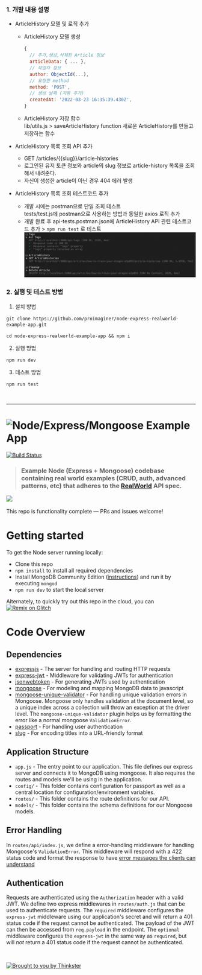 ### 1. 개발 내용 설명  
- ArticleHistory 모델 및 로직 추가  
  - ArticleHistory 모델 생성  
    ```javascript
    {
      // 추가,생성,삭제된 Article 정보
      articleData: { ... },
      // 작업자 정보
      author: ObjectId(...),
      // 요청한 method
      method: 'POST',
      // 생성 날짜 (자동 추가)
      createdAt: '2022-03-23 16:35:39.430Z',
    }
    ```

  - ArticleHistory 저장 함수  
    lib/utils.js > saveArticleHistory function
    새로운 ArticleHistory를 만들고 저장하는 함수  

- ArticleHistory 목록 조회 API 추가  
  - GET /articles/{{slug}}/article-histories  
  - 로그인된 유저 토큰 정보와 article의 slug 정보로 article-history 목록을 조회해서 내려준다.  
  - 자신이 생성한 article이 아닌 경우 404 에러 발생

- ArticleHistory 목록 조회 테스트코드 추가  
  - 개발 시에는 postman으로 단일 조회 테스트  
    tests/test.js에 postman으로 사용하는 방법과 동일한 axios 로직 추가
  - 개발 완료 후 api-tests.postman.json에 ArticleHistory API 관련 테스트코드 추가 > `npm run test` 로 테스트
  ![Node/Express/Mongoose Example App](test-image.png)
### 2. 실행 및 테스트 방법

1. 설치 방법
```shell
git clone https://github.com/proimaginer/node-express-realworld-example-app.git
```
```shell
cd node-express-realworld-example-app && npm i
```

2. 실행 방법
```shell
npm run dev
```

3. 테스트 방법
```shell
npm run test
```

<br/>

--------------------------------------------------------

# ![Node/Express/Mongoose Example App](project-logo.png)

[![Build Status](https://travis-ci.org/anishkny/node-express-realworld-example-app.svg?branch=master)](https://travis-ci.org/anishkny/node-express-realworld-example-app)

> ### Example Node (Express + Mongoose) codebase containing real world examples (CRUD, auth, advanced patterns, etc) that adheres to the [RealWorld](https://github.com/gothinkster/realworld-example-apps) API spec.

<a href="https://thinkster.io/tutorials/node-json-api" target="_blank"><img width="454" src="https://raw.githubusercontent.com/gothinkster/realworld/master/media/learn-btn-hr.png" /></a>

This repo is functionality complete — PRs and issues welcome!

# Getting started

To get the Node server running locally:

- Clone this repo
- `npm install` to install all required dependencies
- Install MongoDB Community Edition ([instructions](https://docs.mongodb.com/manual/installation/#tutorials)) and run it by executing `mongod`
- `npm run dev` to start the local server

Alternately, to quickly try out this repo in the cloud, you can [![Remix on Glitch](https://cdn.glitch.com/2703baf2-b643-4da7-ab91-7ee2a2d00b5b%2Fremix-button.svg)](https://glitch.com/edit/#!/remix/realworld)

# Code Overview

## Dependencies

- [expressjs](https://github.com/expressjs/express) - The server for handling and routing HTTP requests
- [express-jwt](https://github.com/auth0/express-jwt) - Middleware for validating JWTs for authentication
- [jsonwebtoken](https://github.com/auth0/node-jsonwebtoken) - For generating JWTs used by authentication
- [mongoose](https://github.com/Automattic/mongoose) - For modeling and mapping MongoDB data to javascript 
- [mongoose-unique-validator](https://github.com/blakehaswell/mongoose-unique-validator) - For handling unique validation errors in Mongoose. Mongoose only handles validation at the document level, so a unique index across a collection will throw an exception at the driver level. The `mongoose-unique-validator` plugin helps us by formatting the error like a normal mongoose `ValidationError`.
- [passport](https://github.com/jaredhanson/passport) - For handling user authentication
- [slug](https://github.com/dodo/node-slug) - For encoding titles into a URL-friendly format

## Application Structure

- `app.js` - The entry point to our application. This file defines our express server and connects it to MongoDB using mongoose. It also requires the routes and models we'll be using in the application.
- `config/` - This folder contains configuration for passport as well as a central location for configuration/environment variables.
- `routes/` - This folder contains the route definitions for our API.
- `models/` - This folder contains the schema definitions for our Mongoose models.

## Error Handling

In `routes/api/index.js`, we define a error-handling middleware for handling Mongoose's `ValidationError`. This middleware will respond with a 422 status code and format the response to have [error messages the clients can understand](https://github.com/gothinkster/realworld/blob/master/API.md#errors-and-status-codes)

## Authentication

Requests are authenticated using the `Authorization` header with a valid JWT. We define two express middlewares in `routes/auth.js` that can be used to authenticate requests. The `required` middleware configures the `express-jwt` middleware using our application's secret and will return a 401 status code if the request cannot be authenticated. The payload of the JWT can then be accessed from `req.payload` in the endpoint. The `optional` middleware configures the `express-jwt` in the same way as `required`, but will *not* return a 401 status code if the request cannot be authenticated.


<br />

[![Brought to you by Thinkster](https://raw.githubusercontent.com/gothinkster/realworld/master/media/end.png)](https://thinkster.io)
